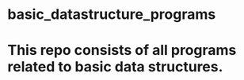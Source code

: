 # basic_datastructure_programs
# This repo consists of all programs related to basic data structures. 